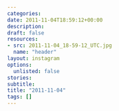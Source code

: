 ```yaml
---
categories:
date: 2011-11-04T18:59:12+00:00
description:
draft: false
resources:
- src: 2011-11-04_18-59-12_UTC.jpg
  name: "header"
layout: instagram
options:
  unlisted: false
stories:
subtitle:
title: "2011-11-04"
tags: []
---
```


 
